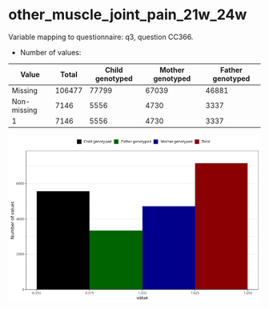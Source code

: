 # other_muscle_joint_pain_21w_24w
Variable mapping to questionnaire: q3, question CC366.
- Number of values:

| Value | Total | Child genotyped | Mother genotyped | Father genotyped |
| ----- | ----- | --------------- | ---------------- | ---------------- |
| Missing | 106477 | 77799 | 67039 | 46881 |
| Non-missing | 7146 | 5556 | 4730 | 3337 |
| 1 | 7146 | 5556 | 4730 | 3337 |



![](other_muscle_joint_pain_21w_24w_n.png)



